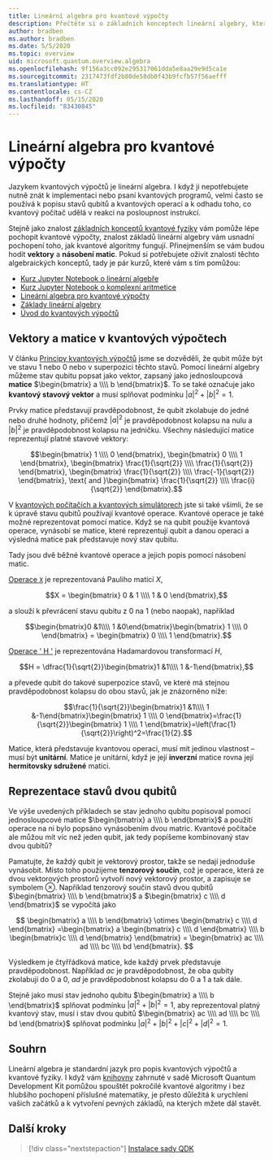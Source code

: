 ```yaml
---
title: Lineární algebra pro kvantové výpočty
description: Přečtěte si o základních konceptech lineární algebry, které jsou potřeba pro pochopení kvantových výpočtů
author: bradben
ms.author: bradben
ms.date: 5/5/2020
ms.topic: overview
uid: microsoft.quantum.overview.algebra
ms.openlocfilehash: 9f156a3cc092e295317061dda5e8aa29e9d5ca1e
ms.sourcegitcommit: 2317473fdf2b80de58db0f43b9fcfb57f56aefff
ms.translationtype: HT
ms.contentlocale: cs-CZ
ms.lasthandoff: 05/15/2020
ms.locfileid: "83430845"
---
```

# <a name="linear-algebra-for-quantum-computing"></a>Lineární algebra pro kvantové výpočty

Jazykem kvantových výpočtů je lineární algebra. I když ji nepotřebujete nutně znát k implementaci nebo psaní kvantových programů, velmi často se používá k popisu stavů qubitů a kvantových operací a k odhadu toho, co kvantový počítač udělá v reakci na posloupnost instrukcí.

Stejně jako znalost [základních konceptů kvantové fyziky](xref:microsoft.quantum.overview.understanding) vám pomůže lépe pochopit kvantové výpočty, znalost základů lineární algebry vám usnadní pochopení toho, jak kvantové algoritmy fungují. Přinejmenším se vám budou hodit **vektory** a **násobení matic**. Pokud si potřebujete oživit znalosti těchto algebraických konceptů, tady je pár kurzů, které vám s tím pomůžou:

- [Kurz Jupyter Notebook o lineární algebře](https://github.com/microsoft/QuantumKatas/tree/master/tutorials/LinearAlgebra)
- [Kurz Jupyter Notebook o komplexní aritmetice](https://github.com/microsoft/QuantumKatas/tree/master/tutorials/ComplexArithmetic)
- [Lineární algebra pro kvantové výpočty](https://cds.cern.ch/record/1522001/files/978-1-4614-6336-8_BookBackMatter.pdf)
- [Základy lineární algebry](https://www.math.ubc.ca/~carrell/NB.pdf)
- [Úvod do kvantových výpočtů](https://www.codeproject.com/Articles/5155638/Quantum-Computation-Primer-Part-1#exploring-quantum-superposition)

## <a name="vectors-and-matrices-in-quantum-computing"></a>Vektory a matice v kvantových výpočtech

V článku [Principy kvantových výpočtů](xref:microsoft.quantum.overview.understanding) jsme se dozvěděli, že qubit může být ve stavu 1 nebo 0 nebo v superpozici těchto stavů. Pomocí lineární algebry můžeme stav qubitu popsat jako vektor, zapsaný jako jednosloupcová **matice** $\begin{bmatrix} a \\\\  b \end{bmatrix}$. To se také označuje jako **kvantový stavový vektor** a musí splňovat podmínku $|a|^2 + |b|^2 = 1$.  

Prvky matice představují pravděpodobnost, že qubit zkolabuje do jedné nebo druhé hodnoty, přičemž $|a|^2$ je pravděpodobnost kolapsu na nulu a $|b|^2$ je pravděpodobnost kolapsu na jedničku. Všechny následující matice reprezentují platné stavové vektory:

$$\begin{bmatrix} 1 \\\\  0 \end{bmatrix}, \begin{bmatrix} 0 \\\\  1 \end{bmatrix}, \begin{bmatrix} \frac{1}{\sqrt{2}} \\\\  \frac{1}{\sqrt{2}} \end{bmatrix}, \begin{bmatrix} \frac{1}{\sqrt{2}} \\\\  \frac{-1}{\sqrt{2}} \end{bmatrix}, \text{ and }\begin{bmatrix} \frac{1}{\sqrt{2}} \\\\  \frac{i}{\sqrt{2}} \end{bmatrix}.$$

V [kvantových počítačích a kvantových simulátorech](xref:microsoft.quantum.overview.simulators) jste si také všimli, že se k úpravě stavu qubitů používají kvantové operace.  Kvantové operace je také možné reprezentovat pomocí matice. Když se na qubit použije kvantová operace, vynásobí se matice, které reprezentují qubit a danou operaci a výsledná matice pak představuje nový stav qubitu.  

Tady jsou dvě běžné kvantové operace a jejich popis pomocí násobení matic.


[Operace `X`](xref:microsoft.quantum.intrinsic.x) je reprezentovaná Pauliho maticí $X$,

$$X = \begin{bmatrix} 0 & 1 \\\\ 1 & 0 \end{bmatrix},$$
    
a slouží k převrácení stavu qubitu z 0 na 1 (nebo naopak), například

$$\begin{bmatrix}0 &1\\\\ 1 &0\end{bmatrix}\begin{bmatrix} 1 \\\\  0 \end{bmatrix} = \begin{bmatrix} 0 \\\\  1 \end{bmatrix}.$$

[Operace ' H '](xref:microsoft.quantum.intrinsic.h) je reprezentována Hadamardovou transformací $H$,

$$H = \dfrac{1}{\sqrt{2}}\begin{bmatrix}1 &1\\\\ 1 &-1\end{bmatrix},$$

 a převede qubit do takové superpozice stavů, ve které má stejnou pravděpodobnost kolapsu do obou stavů, jak je znázorněno níže:

$$\frac{1}{\sqrt{2}}\begin{bmatrix}1 &1\\\\ 1 &-1\end{bmatrix}\begin{bmatrix} 1 \\\\  0 \end{bmatrix}=\frac{1}{\sqrt{2}}\begin{bmatrix} 1 \\\\  1 \end{bmatrix}=\left(\frac{1}{\sqrt{2}}\right)^2=\frac{1}{2}.$$

Matice, která představuje kvantovou operaci, musí mít jedinou vlastnost – musí být **unitární**. Matice je unitární, když je její **inverzní** matice rovna její **hermitovsky sdružené** matici.

## <a name="representing-two-qubit-states"></a>Reprezentace stavů dvou qubitů

Ve výše uvedených příkladech se stav jednoho qubitu popisoval pomocí jednosloupcové matice $\begin{bmatrix} a \\\\ b \end{bmatrix}$ a použití operace na ni bylo popsáno vynásobením dvou matric. Kvantové počítače ale můžou mít víc než jeden qubit, jak tedy popíšeme kombinovaný stav dvou qubitů? 

Pamatujte, že každý qubit je vektorový prostor, takže se nedají jednoduše vynásobit. Místo toho použijeme **tenzorový součin**, což je operace, která ze dvou vektorových prostorů vytvoří nový vektorový prostor, a zapisuje se symbolem $\otimes$. Například tenzorový součin stavů dvou qubitů $\begin{bmatrix} \\\\ b \end{bmatrix}$ a $\begin{bmatrix} c \\\\ d \end{bmatrix}$ se vypočítá jako

$$ \begin{bmatrix} a \\\\  b \end{bmatrix} \otimes \begin{bmatrix} c \\\\  d \end{bmatrix} =\begin{bmatrix} a \begin{bmatrix} c \\\\  d \end{bmatrix} \\\\ b \begin{bmatrix}c \\\\  d \end{bmatrix} \end{bmatrix} = \begin{bmatrix} ac \\\\  ad \\\\  bc \\\\  bd \end{bmatrix}.
$$

Výsledkem je čtyřřádková matice, kde každý prvek představuje pravděpodobnost. Například $ac$ je pravděpodobnost, že oba qubity zkolabují do 0 a 0, $ad$ je pravděpodobnost kolapsu do 0 a 1 a tak dále. 

Stejně jako musí stav jednoho qubitu $\begin{bmatrix} a \\\\  b \end{bmatrix}$ splňovat podmínku $|a|^2 + |b|^2 = 1$, aby reprezentoval platný kvantový stav, musí i stav dvou qubitů $\begin{bmatrix} ac \\\\  ad \\\\  bc \\\\  bd \end{bmatrix}$ splňovat podmínku $|a|^2 + |b|^2 + |c|^2+ |d|^2 = 1$.

## <a name="summary"></a>Souhrn

Lineární algebra je standardní jazyk pro popis kvantových výpočtů a kvantové fyziky. I když vám [knihovny](xref:microsoft.quantum.libraries) zahrnuté v sadě Microsoft Quantum Development Kit pomůžou spouštět pokročilé kvantové algoritmy i bez hlubšího pochopení příslušné matematiky, je přesto důležitá k urychlení vašich začátků a k vytvoření pevných základů, na kterých mžete dál stavět.

## <a name="next-steps"></a>Další kroky

> [!div class="nextstepaction"]
> [Instalace sady QDK](xref:microsoft.quantum.install)